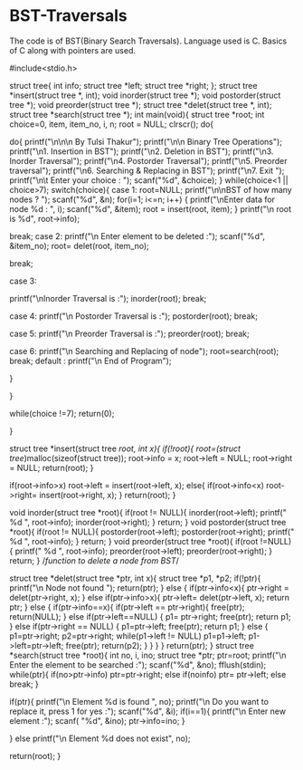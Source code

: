# BST-Traversals
The code is of BST(Binary Search Traversals). Language used is C. Basics of C along with pointers are used.

#include<stdio.h>

struct tree{
 int info;
 struct tree *left;
 struct tree *right;
 };
 struct tree *insert(struct tree *, int);
 void inorder(struct tree *);
 void postorder(struct tree *);
 void preorder(struct tree *);
 struct tree *delet(struct tree *, int);
 struct tree *search(struct tree *);
 int main(void){
 struct tree *root;
 int choice=0, item, item_no, i, n;
 root = NULL;
 clrscr();
 do{

   do{
   printf("\n\n\n By Tulsi Thakur");
   printf("\n\n Binary Tree Operations");
   printf("\n1. Insertion in BST");
   printf("\n2. Deletion in BST");
   printf("\n3. Inorder Traversal");
   printf("\n4. Postorder Traversal");
   printf("\n5. Preorder traversal");
   printf("\n6. Searching & Replacing in BST");
   printf("\n7. Exit ");
   printf("\n\t Enter your choice : ");
   scanf("%d", &choice);
   }
   while(choice<1 || choice>7);
   switch(choice){
   case 1:
   root=NULL;
   printf("\n\nBST of how many nodes ? ");
   scanf("%d", &n);
   for(i=1; i<=n; i++)
   {
   printf("\nEnter data for node %d : ", i);
   scanf("%d", &item);
   root = insert(root, item);
   }
   printf("\n root is %d", root->info);

   break;
   case 2:
   printf("\n Enter element to be deleted :");
   scanf("%d", &item_no);
   root= delet(root, item_no);

   break;

   case 3:

  printf("\nInorder Traversal is :");
  inorder(root);
  break;

  case 4:
  printf("\n Postorder Traversal is :");
  postorder(root);
  break;

  case 5:
  printf("\n Preorder Traversal is :");
  preorder(root);
  break;

  case 6:
  printf("\n Searching and Replacing of node");
  root=search(root);
  break;
  default :
  printf("\n End of Program");

  }

  }

  while(choice !=7);
  return(0);

  }

  struct tree *insert(struct tree *root, int x){
  if(!root){
  root=(struct tree*)malloc(sizeof(struct tree));
  root->info = x;
  root->left = NULL;
  root->right = NULL;
  return(root);
  }

  if(root->info>x)
  root->left = insert(root->left, x); else{
  if(root->info<x)
  root->right= insert(root->right, x);
  }
  return(root);
  }

  void inorder(struct tree *root){
  if(root != NULL){
  inorder(root->left);
  printf(" %d ", root->info);
  inorder(root->right);
  }
  return;
  }
  void postorder(struct tree *root){
  if(root != NULL){
  postorder(root->left);
  postorder(root->right);
  printf(" %d ", root->info);
  }
  return;
  }
  void preorder(struct tree *root){
  if(root !=NULL){
  printf(" %d ", root->info);
  preorder(root->left);
  preorder(root->right);
  }
  return;
  }
  /*function to delete a node from BST*/

  struct tree *delet(struct tree *ptr, int x){
  struct tree *p1, *p2;
  if(!ptr){
  printf("\n Node not found ");
  return(ptr);
  }
  else
  {
  if(ptr->info<x){
  ptr->right = delet(ptr->right, x);
  }
  else if(ptr->info>x){
  ptr->left= delet(ptr->left, x);
  return ptr;
  }
  else
  {
  if(ptr->info==x){
  if(ptr->left == ptr->right){
  free(ptr);
  return(NULL);
  }
  else if(ptr->left==NULL)
  {
  p1= ptr->right;
  free(ptr);
  return p1;
  }
  else if(ptr->right == NULL)
  {
  p1=ptr->left;
  free(ptr);
  return p1;
  }
  else {
  p1=ptr->right;
  p2=ptr->right;
  while(p1->left != NULL)
  p1=p1->left;
  p1->left=ptr->left;
  free(ptr);
  return(p2);
  }
  }
  }
  }
  return(ptr);
  }
  struct tree *search(struct tree *root){
  int no, i, ino;
  struct tree *ptr;
  ptr=root;
  printf("\n Enter the element to be searched :");
  scanf("%d", &no);
  fflush(stdin);
  while(ptr){
  if(no>ptr->info)
  ptr=ptr->right; else if(no<ptr->info)
  ptr= ptr->left; else
  break;
  }

  if(ptr){
  printf("\n Element %d is found ", no);
  printf("\n Do you want to replace it, press 1 for yes :");
  scanf("%d", &i);
  if(i==1){
  printf("\n Enter new element :");
  scanf( "%d", &ino);
  ptr->info=ino;
  }


  }
  else
  printf("\n Element %d does not exist", no);

 return(root);
 }





